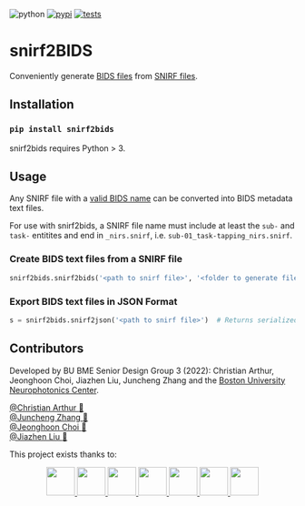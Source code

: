 ![python](https://img.shields.io/pypi/pyversions/snirf2bids?color=green)
[![pypi](https://img.shields.io/pypi/v/snirf2bids?color=blue)](https://pypi.org/project/snirf2bids/)
[![tests](https://github.com/BUNPC/snirf2bids/actions/workflows/test.yml/badge.svg)](https://github.com/BUNPC/snirf2bids/actions/workflows/test.yml)

# snirf2BIDS
Conveniently generate [BIDS files](https://bids-specification--802.org.readthedocs.build/en/802/04-modality-specific-files/11-functional-near-infrared-spectroscopy.html) from [SNIRF files](https://github.com/fnirs/snirf).  

## Installation
### `pip install snirf2bids`

snirf2bids requires Python > 3.

## Usage
Any SNIRF file with a [valid BIDS name](https://bids-specification.readthedocs.io/en/stable/02-common-principles.html#file-name-structure) can be converted into BIDS metadata text files.

For use with snirf2bids, a SNIRF file name must include at least the `sub-` and `task-` entitites and end in `_nirs.snirf`, i.e. `sub-01_task-tapping_nirs.snirf`.

### Create BIDS text files from a SNIRF file
```python
snirf2bids.snirf2bids('<path to snirf file>', '<folder to generate files in>')
```
### Export BIDS text files in JSON Format
```python
s = snirf2bids.snirf2json('<path to snirf file>')  # Returns serialized JSON in which keys are filenames and values are their contents
```

## Contributors

Developed by BU BME Senior Design Group 3 (2022): Christian Arthur, Jeonghoon Choi, Jiazhen Liu, Juncheng Zhang and the [Boston University Neurophotonics Center](https://github.com/BUNPC).

[@Christian Arthur :melon:](https://github.com/chrsthur)<br>
[@Juncheng Zhang :tangerine:](https://github.com/andyzjc)<br>
[@Jeonghoon Choi :pineapple:](https://github.com/jeonghoonchoi)<br>
[@Jiazhen Liu :grapes:](https://github.com/ELISALJZ)<br>

This project exists thanks to:
<br>
<center class= "half">
<a href="https://github.com/sstucker">
<img src="https://github.com/sstucker.png" width="50" height="50">
</a>

<a href="https://github.com/rob-luke">
<img src="https://github.com/rob-luke.png" width="50" height="50">
</a>

<a href="https://github.com/chrsthur">
<img src="https://github.com/chrsthur.png" width="50" height="50">
</a>

<a href="https://github.com/andyzjc">
<img src="https://github.com/andyzjc.png" width="50" height="50">
</a>

<a href="https://github.com/jeonghoonchoi">
<img src="https://github.com/jeonghoonchoi.png" width="50" height="50">
</a>

<a href="https://github.com/ELISALJZ">
<img src="https://github.com/ELISALJZ.png" width="50" height="50">
</a>
  
<a href="https://github.com/dboas">
<img src="https://github.com/dboas.png" width="50" height="50">
</a>
                                                     </center>
